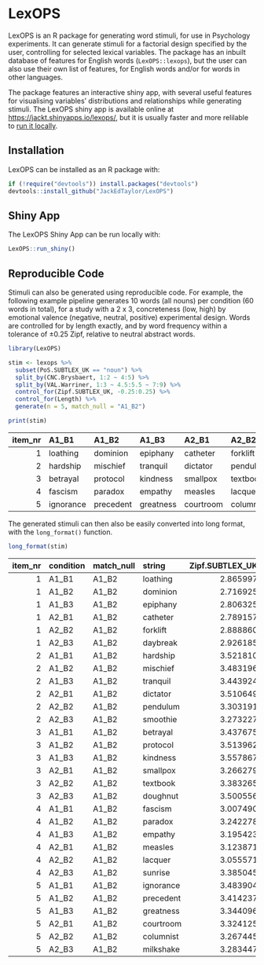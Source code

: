 
<!-- README.md is generated from README.Rmd. Please edit that file -->

# LexOPS

<!-- badges: start -->

<!-- badges: end -->

LexOPS is an R package for generating word stimuli, for use in
Psychology experiments. It can generate stimuli for a factorial design
specified by the user, controlling for selected lexical variables. The
package has an inbuilt database of features for English words
(`LexOPS::lexops`), but the user can also use their own list of
features, for English words and/or for words in other languages.

The package features an interactive shiny app, with several useful
features for visualising variables’ distributions and relationships
while generating stimuli. The LexOPS shiny app is available online at
<https://jackt.shinyapps.io/lexops/>, but it is usually faster and more
relilable to [run it locally](#shiny-app).

## Installation

LexOPS can be installed as an R package with:

``` r
if (!require("devtools")) install.packages("devtools")
devtools::install_github("JackEdTaylor/LexOPS")
```

## Shiny App

The LexOPS Shiny App can be run locally with:

``` r
LexOPS::run_shiny()
```

## Reproducible Code

Stimuli can also be generated using reproducible code. For example, the
following example pipeline generates 10 words (all nouns) per condition
(60 words in total), for a study with a 2 x 3, concreteness (low, high)
by emotional valence (negative, neutral, positive) experimental design.
Words are controlled for by length exactly, and by word frequency within
a tolerance of ±0.25 Zipf, relative to neutral abstract words.

``` r
library(LexOPS)

stim <- lexops %>%
  subset(PoS.SUBTLEX_UK == "noun") %>%
  split_by(CNC.Brysbaert, 1:2 ~ 4:5) %>%
  split_by(VAL.Warriner, 1:3 ~ 4.5:5.5 ~ 7:9) %>%
  control_for(Zipf.SUBTLEX_UK, -0.25:0.25) %>%
  control_for(Length) %>%
  generate(n = 5, match_null = "A1_B2")

print(stim)
```

| item\_nr | A1\_B1    | A1\_B2    | A1\_B3    | A2\_B1    | A2\_B2    | A2\_B3    | match\_null |
| -------: | :-------- | :-------- | :-------- | :-------- | :-------- | :-------- | :---------- |
|        1 | loathing  | dominion  | epiphany  | catheter  | forklift  | daybreak  | A1\_B2      |
|        2 | hardship  | mischief  | tranquil  | dictator  | pendulum  | smoothie  | A1\_B2      |
|        3 | betrayal  | protocol  | kindness  | smallpox  | textbook  | doughnut  | A1\_B2      |
|        4 | fascism   | paradox   | empathy   | measles   | lacquer   | sunrise   | A1\_B2      |
|        5 | ignorance | precedent | greatness | courtroom | columnist | milkshake | A1\_B2      |

The generated stimuli can then also be easily converted into long
format, with the `long_format()`
function.

``` r
long_format(stim)
```

| item\_nr | condition | match\_null | string    | Zipf.SUBTLEX\_UK | Length | CNC.Brysbaert | VAL.Warriner |
| -------: | :-------- | :---------- | :-------- | ---------------: | -----: | ------------: | -----------: |
|        1 | A1\_B1    | A1\_B2      | loathing  |         2.865997 |      8 |          1.89 |         2.42 |
|        1 | A1\_B2    | A1\_B2      | dominion  |         2.716925 |      8 |          1.96 |         4.62 |
|        1 | A1\_B3    | A1\_B2      | epiphany  |         2.806325 |      8 |          1.60 |         7.06 |
|        1 | A2\_B1    | A1\_B2      | catheter  |         2.789157 |      8 |          4.48 |         2.84 |
|        1 | A2\_B2    | A1\_B2      | forklift  |         2.888860 |      8 |          4.79 |         4.74 |
|        1 | A2\_B3    | A1\_B2      | daybreak  |         2.926185 |      8 |          4.21 |         7.16 |
|        2 | A1\_B1    | A1\_B2      | hardship  |         3.521810 |      8 |          1.79 |         2.80 |
|        2 | A1\_B2    | A1\_B2      | mischief  |         3.483196 |      8 |          1.90 |         4.78 |
|        2 | A1\_B3    | A1\_B2      | tranquil  |         3.443924 |      8 |          1.90 |         7.11 |
|        2 | A2\_B1    | A1\_B2      | dictator  |         3.510649 |      8 |          4.29 |         2.77 |
|        2 | A2\_B2    | A1\_B2      | pendulum  |         3.303191 |      8 |          4.69 |         5.17 |
|        2 | A2\_B3    | A1\_B2      | smoothie  |         3.273227 |      8 |          4.62 |         7.89 |
|        3 | A1\_B1    | A1\_B2      | betrayal  |         3.437675 |      8 |          1.76 |         2.24 |
|        3 | A1\_B2    | A1\_B2      | protocol  |         3.513962 |      8 |          1.97 |         5.10 |
|        3 | A1\_B3    | A1\_B2      | kindness  |         3.557867 |      8 |          1.74 |         7.65 |
|        3 | A2\_B1    | A1\_B2      | smallpox  |         3.266279 |      8 |          4.25 |         2.02 |
|        3 | A2\_B2    | A1\_B2      | textbook  |         3.383265 |      8 |          4.86 |         5.00 |
|        3 | A2\_B3    | A1\_B2      | doughnut  |         3.500556 |      8 |          4.96 |         7.50 |
|        4 | A1\_B1    | A1\_B2      | fascism   |         3.007490 |      7 |          1.83 |         2.50 |
|        4 | A1\_B2    | A1\_B2      | paradox   |         3.242278 |      7 |          1.54 |         5.40 |
|        4 | A1\_B3    | A1\_B2      | empathy   |         3.195423 |      7 |          1.63 |         7.29 |
|        4 | A2\_B1    | A1\_B2      | measles   |         3.123871 |      7 |          4.69 |         2.57 |
|        4 | A2\_B2    | A1\_B2      | lacquer   |         3.055571 |      7 |          4.28 |         4.95 |
|        4 | A2\_B3    | A1\_B2      | sunrise   |         3.385045 |      7 |          4.69 |         7.35 |
|        5 | A1\_B1    | A1\_B2      | ignorance |         3.483904 |      9 |          1.60 |         2.84 |
|        5 | A1\_B2    | A1\_B2      | precedent |         3.414237 |      9 |          1.63 |         5.25 |
|        5 | A1\_B3    | A1\_B2      | greatness |         3.344096 |      9 |          1.69 |         7.76 |
|        5 | A2\_B1    | A1\_B2      | courtroom |         3.324125 |      9 |          4.63 |         2.84 |
|        5 | A2\_B2    | A1\_B2      | columnist |         3.267445 |      9 |          4.14 |         5.47 |
|        5 | A2\_B3    | A1\_B2      | milkshake |         3.283447 |      9 |          4.97 |         7.26 |
